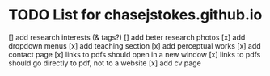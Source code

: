 # TODO List for chasejstokes.github.io

[] add research interests (& tags?)
[] add beter research photos
[x] add dropdown menus
[x] add teaching section
[x] add perceptual works
[x] add contact page
[x] links to pdfs should open in a new window
[x] links to pdfs should go directly to pdf, not to a website
[x] add cv page